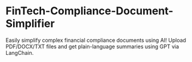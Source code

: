 # FinTech-Compliance-Document-Simplifier
Easily simplify complex financial compliance documents using AI! Upload PDF/DOCX/TXT files and get plain-language summaries using GPT via LangChain.
